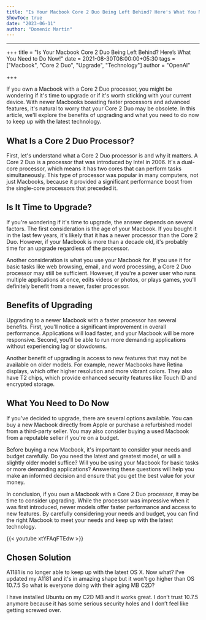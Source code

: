 ```yaml
---
title: "Is Your Macbook Core 2 Duo Being Left Behind? Here's What You Need to Do Now!"
ShowToc: true 
date: "2023-06-11"
author: "Domenic Martin"
---
```

*****
+++
title = "Is Your Macbook Core 2 Duo Being Left Behind? Here’s What You Need to Do Now!"
date = 2021-08-30T08:00:00+05:30
tags = ["Macbook", "Core 2 Duo", "Upgrade", "Technology"]
author = "OpenAI"

+++

If you own a Macbook with a Core 2 Duo processor, you might be wondering if it's time to upgrade or if it's worth sticking with your current device. With newer Macbooks boasting faster processors and advanced features, it's natural to worry that your Core 2 Duo may be obsolete. In this article, we'll explore the benefits of upgrading and what you need to do now to keep up with the latest technology.

## What Is a Core 2 Duo Processor?

First, let's understand what a Core 2 Duo processor is and why it matters. A Core 2 Duo is a processor that was introduced by Intel in 2006. It's a dual-core processor, which means it has two cores that can perform tasks simultaneously. This type of processor was popular in many computers, not just Macbooks, because it provided a significant performance boost from the single-core processors that preceded it.

## Is It Time to Upgrade?

If you're wondering if it's time to upgrade, the answer depends on several factors. The first consideration is the age of your Macbook. If you bought it in the last few years, it's likely that it has a newer processor than the Core 2 Duo. However, if your Macbook is more than a decade old, it's probably time for an upgrade regardless of the processor.

Another consideration is what you use your Macbook for. If you use it for basic tasks like web browsing, email, and word processing, a Core 2 Duo processor may still be sufficient. However, if you're a power user who runs multiple applications at once, edits videos or photos, or plays games, you'll definitely benefit from a newer, faster processor.

## Benefits of Upgrading

Upgrading to a newer Macbook with a faster processor has several benefits. First, you'll notice a significant improvement in overall performance. Applications will load faster, and your Macbook will be more responsive. Second, you'll be able to run more demanding applications without experiencing lag or slowdowns.

Another benefit of upgrading is access to new features that may not be available on older models. For example, newer Macbooks have Retina displays, which offer higher resolution and more vibrant colors. They also have T2 chips, which provide enhanced security features like Touch ID and encrypted storage.

## What You Need to Do Now

If you've decided to upgrade, there are several options available. You can buy a new Macbook directly from Apple or purchase a refurbished model from a third-party seller. You may also consider buying a used Macbook from a reputable seller if you're on a budget.

Before buying a new Macbook, it's important to consider your needs and budget carefully. Do you need the latest and greatest model, or will a slightly older model suffice? Will you be using your Macbook for basic tasks or more demanding applications? Answering these questions will help you make an informed decision and ensure that you get the best value for your money.

In conclusion, if you own a Macbook with a Core 2 Duo processor, it may be time to consider upgrading. While the processor was impressive when it was first introduced, newer models offer faster performance and access to new features. By carefully considering your needs and budget, you can find the right Macbook to meet your needs and keep up with the latest technology.

{{< youtube xtYFAqFTEdw >}} 



## Chosen Solution
 A1181 is no longer able to keep up with the latest OS X. Now what?
I've updated my A1181 and it's in amazing shape but it won't go higher than OS 10.7.5 So what is everyone doing with their aging  MB C2D?

 I have installed Ubuntu on my C2D MB and it works great. I don’t trust 10.7.5 anymore because it has some serious security holes and I don’t feel like getting screwed over.




